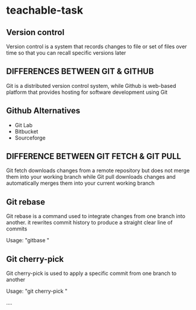 # teachable-task

## Version control
Version control is a system that records changes to file or set of files over time so that you can recall specific versions later

## DIFFERENCES BETWEEN GIT & GITHUB
Git is a distributed version control system, while Github is web-based platform that provides hosting for software development using Git

## Github Alternatives
- Git Lab
- Bitbucket
- Sourceforge

## DIFFERENCE BETWEEN GIT FETCH & GIT PULL
Git fetch downloads changes from a remote repository but does not merge them into your working branch while Git pull downloads changes and automatically merges them into your current working branch

## Git rebase
Git rebase is a command used to integrate changes from one branch into another. it rewrites commit history to produce a straight clear line of commits

Usage: "gitbase <base-branch>"

## Git cherry-pick
Git cherry-pick is used to apply a specific commit from one branch to another

Usage: "git cherry-pick <commit-hash>"

....
